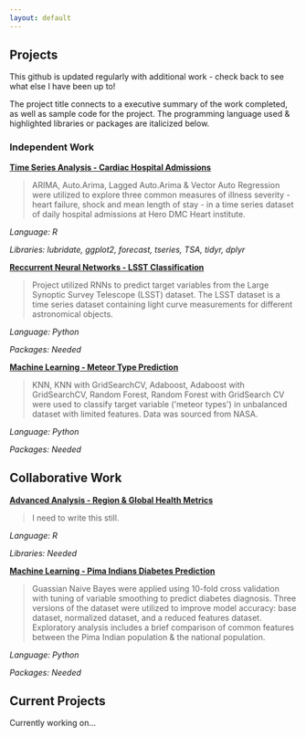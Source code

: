 ```yaml
---
layout: default
---
```

## Projects ##

This github is updated regularly with additional work - check back to see what else I have been up to! 

The project title connects to a executive summary of the work completed, as well as sample code for the project. The programming language used & highlighted libraries or packages are italicized below. 

### Independent Work ###

__[Time Series Analysis - Cardiac Hospital Admissions](./content/tsa_cardiac.html)__

> ARIMA, Auto.Arima, Lagged Auto.Arima & Vector Auto Regression were utilized to explore three common measures of illness severity - heart failure, shock and mean length of stay - in a time series dataset of daily hospital admissions at Hero DMC Heart institute.

_Language: R_

_Libraries: lubridate, ggplot2, forecast, tseries, TSA, tidyr, dplyr_

__[Reccurrent Neural Networks - LSST Classification](./content/rnn_lsst.html)__

> Project utilized RNNs to predict target variables from the Large Synoptic Survey Telescope (LSST) dataset. The LSST dataset is a time series dataset containing light curve measurements for different astronomical objects.

_Language: Python_

_Packages: Needed_

__[Machine Learning - Meteor Type Prediction](./content/ml_meteor.html)__

> KNN, KNN with GridSearchCV, Adaboost, Adaboost with GridSearchCV, Random Forest, Random Forest with GridSearch CV were used to classify target variable ('meteor types') in unbalanced dataset with limited features. Data was sourced from NASA.

_Language: Python_ 

_Packages: Needed_ 

## Collaborative Work ##

__[Advanced Analysis - Region & Global Health Metrics ](./content/adva_who.html)__

> I need to write this still.

_Language: R_

_Libraries: Needed_ 

__[Machine Learning - Pima Indians Diabetes Prediction](./content/ml_diabetes.html)__

>Guassian Naive Bayes were applied using 10-fold cross validation with tuning of variable smoothing to predict diabetes diagnosis. Three versions of the dataset were utilized to improve model accuracy: base dataset, normalized dataset, and a reduced features dataset. Exploratory analysis includes a brief comparison of common features between the Pima Indian population & the national population.

_Language: Python_

_Packages: Needed_

## Current Projects ##
Currently working on...

